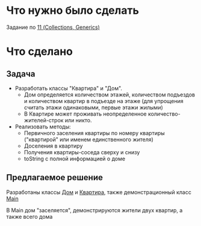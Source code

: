 # Что нужно было сделать
Задание по [11 (Collections, Generics)](https://lms.skillfactory.ru/courses/course-v1:SkillFactory+ANDROID-NEW+2020/course/#block-v1:SkillFactory+ANDROID-NEW+2020+type@sequential+block@0050e21d69f945108d473d52bd7dc9ad)
# Что сделано
## Задача
* Разработать классы "Квартира" и "Дом".
  * Дом определяется количеством этажей, количеством подъездов и количеством квартир в подъезде на этаже (для упрощения считать этажи одинаковыми, первые этажи жилыми)
  * В Квартире может проживать неопределенное количество-жителей-строк или никто.
* Реализовать методы:
  * Первичного заселения квартиры по номеру квартиры ("квартирой" или именем единственного жителя)
  * Доселения в квартиру  
  * Получения квартиры-соседа сверху и снизу
  * toString с полной информацией о доме

## Предлагаемое решение
Разработаны классы [Дом](src/House.java) и [Квартира](src/Apartment.java), также демонстрационный класс [Main](src/Main.java)

В Main дом "заселяется", демонстрируются жители двух квартир, а также всего дома
